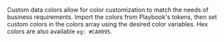 
Custom data colors allow for color customization to match the needs of business requirements. 
Import the colors from Playbook's tokens, then set custom colors in the colors array using the desired color variables. Hex colors are also available `eg: #CA0095`.